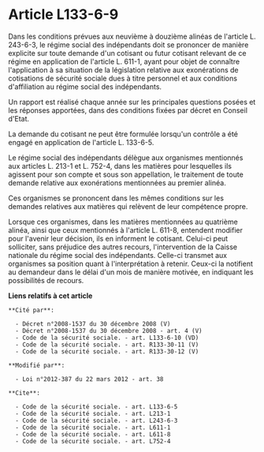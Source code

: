 # Article L133-6-9

Dans les conditions prévues aux neuvième à douzième alinéas de l'article L. 243-6-3, le régime social des indépendants doit
se prononcer de manière explicite sur toute demande d'un cotisant ou futur cotisant relevant de ce régime en application de
l'article L. 611-1, ayant pour objet de connaître l'application à sa situation de la législation relative aux exonérations de
cotisations de sécurité sociale dues à titre personnel et aux conditions d'affiliation au régime social des indépendants. 

Un rapport est réalisé chaque année sur les principales questions posées et les réponses apportées, dans des conditions
fixées par décret en Conseil d'Etat. 

La demande du cotisant ne peut être formulée lorsqu'un contrôle a été engagé en application de l'article L. 133-6-5. 

Le régime social des indépendants délègue aux organismes mentionnés aux articles L. 213-1 et L. 752-4, dans les matières pour
lesquelles ils agissent pour son compte et sous son appellation, le traitement de toute demande relative aux exonérations
mentionnées au premier alinéa. 

Ces organismes se prononcent dans les mêmes conditions sur les demandes relatives aux matières qui relèvent de leur
compétence propre. 

Lorsque ces organismes, dans les matières mentionnées au quatrième alinéa, ainsi que ceux mentionnés à l'article L. 611-8,
entendent modifier pour l'avenir leur décision, ils en informent le cotisant. Celui-ci peut solliciter, sans préjudice des
autres recours, l'intervention de la Caisse nationale du régime social des indépendants. Celle-ci transmet aux organismes sa
position quant à l'interprétation à retenir. Ceux-ci la notifient au demandeur dans le délai d'un mois de manière motivée, en
indiquant les possibilités de recours.

**Liens relatifs à cet article**

	**Cité par**:

	  - Décret n°2008-1537 du 30 décembre 2008 (V)
	  - Décret n°2008-1537 du 30 décembre 2008 - art. 4 (V)
	  - Code de la sécurité sociale. - art. L133-6-10 (VD)
	  - Code de la sécurité sociale. - art. R133-30-11 (V)
	  - Code de la sécurité sociale. - art. R133-30-12 (V)

	**Modifié par**:

	  - Loi n°2012-387 du 22 mars 2012 - art. 38

	**Cite**:

	  - Code de la sécurité sociale. - art. L133-6-5
	  - Code de la sécurité sociale. - art. L213-1
	  - Code de la sécurité sociale. - art. L243-6-3
	  - Code de la sécurité sociale. - art. L611-1
	  - Code de la sécurité sociale. - art. L611-8
	  - Code de la sécurité sociale. - art. L752-4
